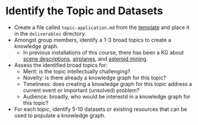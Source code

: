 # Identify the Topic and Datasets
* Create a file called `topic-application.md` from the [template](../templates/topic-application) and place it in the `deliverables` directory.
* Amongst group members, identify a 1-3 broad topics to create a knowledge graph. 
  * In previous installations of this course, there has been a KG about [scene descriptions](https://github.com/CJMenart/MetadataRepresentationProject), [airplanes](https://github.com/cs7810-group3/group3Project), and [asteroid mining](https://github.com/meganthehorse/CS7810).
* Assess the identified broad topics for:
  * Merit: is the topic intellectually challenging?
  * Novelty: is there already a knowledge graph for this topic?
  * Timeliness: does creating a knowledge graph for this topic address a current event or important (unsolved) problem?
  * Audience: broadly, who would be interestd in a knowledge graph for this topic?
* For each topic, identify 5-10 datasets or existing resources that can be used to populate a knowledge graph.
